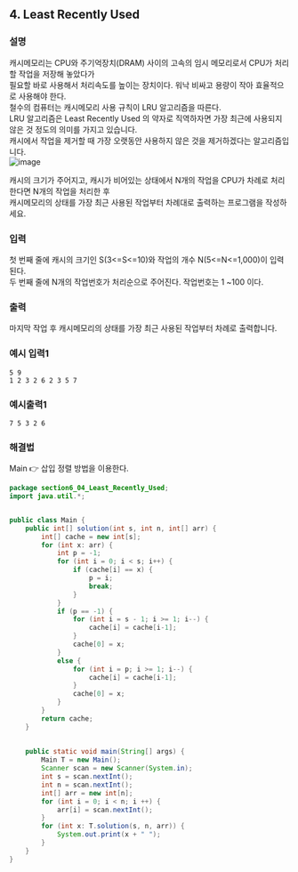 ## 4. Least Recently Used  
  
### 설명  
캐시메모리는 CPU와 주기억장치(DRAM) 사이의 고속의 임시 메모리로서 CPU가 처리할 작업을 저장해 놓았다가  
필요할 바로 사용해서 처리속도를 높이는 장치이다. 워낙 비싸고 용량이 작아 효율적으로 사용해야 한다.  
철수의 컴퓨터는 캐시메모리 사용 규칙이 LRU 알고리즘을 따른다.  
LRU 알고리즘은 Least Recently Used 의 약자로 직역하자면 가장 최근에 사용되지 않은 것 정도의 의미를 가지고 있습니다.  
캐시에서 작업을 제거할 때 가장 오랫동안 사용하지 않은 것을 제거하겠다는 알고리즘입니다.  
![image](https://github.com/han-tomas/HTJ_AlgorithmStudy/assets/124488773/a69f4871-d5da-4ed7-86a7-94a68b790fd6)  
  
캐시의 크기가 주어지고, 캐시가 비어있는 상태에서 N개의 작업을 CPU가 차례로 처리한다면 N개의 작업을 처리한 후  
캐시메모리의 상태를 가장 최근 사용된 작업부터 차례대로 출력하는 프로그램을 작성하세요.  
  
### 입력  
첫 번째 줄에 캐시의 크기인 S(3<=S<=10)와 작업의 개수 N(5<=N<=1,000)이 입력된다.  
두 번째 줄에 N개의 작업번호가 처리순으로 주어진다. 작업번호는 1 ~100 이다.    
  
### 출력  
마지막 작업 후 캐시메모리의 상태를 가장 최근 사용된 작업부터 차례로 출력합니다.    
  
### 예시 입력1  
```
5 9
1 2 3 2 6 2 3 5 7
```  
    
### 예시출력1  

```
7 5 3 2 6
```  
  
### 해결법  
Main 👉 삽입 정렬 방법을 이용한다.  

```java
package section6_04_Least_Recently_Used;
import java.util.*;


public class Main {
	public int[] solution(int s, int n, int[] arr) {
		int[] cache = new int[s];
		for (int x: arr) {
			int p = -1;
			for (int i = 0; i < s; i++) {
				if (cache[i] == x) {
					p = i;
					break;
				}
			}
			if (p == -1) {
				for (int i = s - 1; i >= 1; i--) {
					cache[i] = cache[i-1];
				}
				cache[0] = x;
			}
			else {
				for (int i = p; i >= 1; i--) {
					cache[i] = cache[i-1];
				}
				cache[0] = x;
			}
		}
		return cache;
	}
	
	
	public static void main(String[] args) {
		Main T = new Main();
		Scanner scan = new Scanner(System.in);
		int s = scan.nextInt();
		int n = scan.nextInt();
		int[] arr = new int[n];
		for (int i = 0; i < n; i ++) {
			arr[i] = scan.nextInt();
		}
		for (int x: T.solution(s, n, arr)) {
			System.out.print(x + " ");
		}
	}
}

```